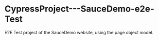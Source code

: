# CypressProject---SauceDemo-e2e-Test

E2E Test project of the SauceDemo website, using the page object model.

